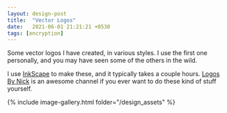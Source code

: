 ```yaml
---
layout: design-post
title:  "Vector Logos"
date:   2021-06-01 21:21:21 +0530
tags: [encryption]
---
```


Some vector logos I have created, in various styles. I use the first one personally, and you may have seen some of the others in the wild.

I use [InkScape](https://inkscape.org) to make these, and it typically takes a couple hours. [Logos By Nick](https://www.youtube.com/channel/UCEQXp_fcqwPcqrzNtWJ1w9w) is an awesome channel if you ever want to do these kind of stuff yourself.

{% include image-gallery.html folder="/design_assets" %}